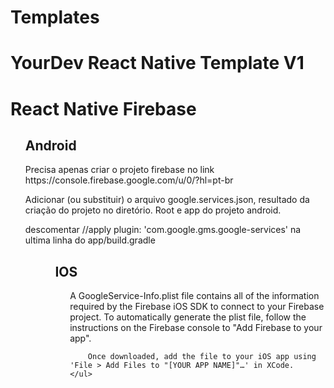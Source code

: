 # Templates

<h1>YourDev React Native Template V1 </h1>

<h2> </h2>

<h1>React Native Firebase </h1>
<ol>
<h2>Android</h2>
</ol>

<ul>
Precisa apenas criar o projeto firebase no link https://console.firebase.google.com/u/0/?hl=pt-br
</ul>

<ul>
Adicionar (ou substituir) o arquivo google.services.json, resultado da criação do projeto no diretório. Root e app do projeto android.
 </ul>
 <ul>
 descomentar //apply plugin: 'com.google.gms.google-services' na ultima linha do app/build.gradle
 <ul>

<ol>
    <h2>IOS</h2>
    <ul>
        A GoogleService-Info.plist file contains all of the information required by the Firebase iOS SDK to connect to your Firebase project. To automatically generate the plist file, follow the instructions on the Firebase console to "Add Firebase to your app".

        Once downloaded, add the file to your iOS app using 'File > Add Files to "[YOUR APP NAME]"…' in XCode.
    </ul>
</ol>
